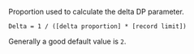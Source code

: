 Proportion used to calculate the delta DP parameter.

`Delta = 1 / ([delta proportion] * [record limit])`

Generally a good default value is `2`.
